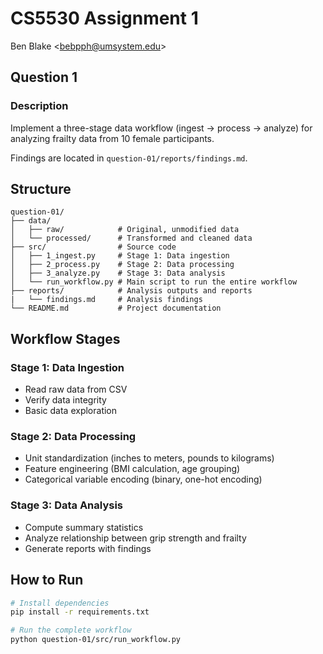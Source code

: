# CS5530 Assignment 1

Ben Blake \<bebpph@umsystem.edu\>

## Question 1

### Description

Implement a three-stage data workflow (ingest → process → analyze) for analyzing frailty data from 10 female participants.

Findings are located in `question-01/reports/findings.md`.

## Structure

```
question-01/
├── data/
│   ├── raw/            # Original, unmodified data
│   └── processed/      # Transformed and cleaned data
├── src/                # Source code
│   ├── 1_ingest.py     # Stage 1: Data ingestion
│   ├── 2_process.py    # Stage 2: Data processing
│   ├── 3_analyze.py    # Stage 3: Data analysis
│   └── run_workflow.py # Main script to run the entire workflow
├── reports/            # Analysis outputs and reports
|   └── findings.md     # Analysis findings
└── README.md           # Project documentation
```

## Workflow Stages

### Stage 1: Data Ingestion

- Read raw data from CSV
- Verify data integrity
- Basic data exploration

### Stage 2: Data Processing

- Unit standardization (inches to meters, pounds to kilograms)
- Feature engineering (BMI calculation, age grouping)
- Categorical variable encoding (binary, one-hot encoding)

### Stage 3: Data Analysis

- Compute summary statistics
- Analyze relationship between grip strength and frailty
- Generate reports with findings

## How to Run

```bash
# Install dependencies
pip install -r requirements.txt

# Run the complete workflow
python question-01/src/run_workflow.py
```
